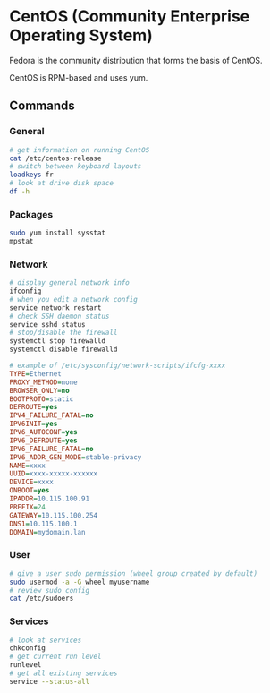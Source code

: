 # CentOS (Community Enterprise Operating System)

Fedora is the community distribution that forms the basis of CentOS.

CentOS is RPM-based and uses yum.

## Commands

### General

```bash
# get information on running CentOS
cat /etc/centos-release
# switch between keyboard layouts
loadkeys fr
# look at drive disk space
df -h
```

### Packages

```bash
sudo yum install sysstat
mpstat
```

### Network

```bash
# display general network info
ifconfig
# when you edit a network config
service network restart
# check SSH daemon status
service sshd status
# stop/disable the firewall
systemctl stop firewalld
systemctl disable firewalld
```

```ini
# example of /etc/sysconfig/network-scripts/ifcfg-xxxx
TYPE=Ethernet
PROXY_METHOD=none
BROWSER_ONLY=no
BOOTPROTO=static
DEFROUTE=yes
IPV4_FAILURE_FATAL=no
IPV6INIT=yes
IPV6_AUTOCONF=yes
IPV6_DEFROUTE=yes
IPV6_FAILURE_FATAL=no
IPV6_ADDR_GEN_MODE=stable-privacy
NAME=xxxx
UUID=xxxx-xxxxx-xxxxxx
DEVICE=xxxx
ONBOOT=yes
IPADDR=10.115.100.91
PREFIX=24
GATEWAY=10.115.100.254
DNS1=10.115.100.1
DOMAIN=mydomain.lan
```

### User

```bash
# give a user sudo permission (wheel group created by default)
sudo usermod -a -G wheel myusername
# review sudo config
cat /etc/sudoers
```

### Services

```bash
# look at services
chkconfig
# get current run level
runlevel
# get all existing services
service --status-all
```
